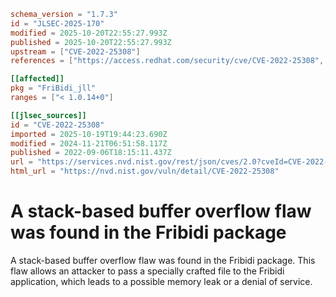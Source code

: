 ```toml
schema_version = "1.7.3"
id = "JLSEC-2025-170"
modified = 2025-10-20T22:55:27.993Z
published = 2025-10-20T22:55:27.993Z
upstream = ["CVE-2022-25308"]
references = ["https://access.redhat.com/security/cve/CVE-2022-25308", "https://bugzilla.redhat.com/show_bug.cgi?id=2047890", "https://github.com/fribidi/fribidi/issues/181", "https://github.com/fribidi/fribidi/pull/184", "https://access.redhat.com/security/cve/CVE-2022-25308", "https://bugzilla.redhat.com/show_bug.cgi?id=2047890", "https://github.com/fribidi/fribidi/issues/181", "https://github.com/fribidi/fribidi/pull/184"]

[[affected]]
pkg = "FriBidi_jll"
ranges = ["< 1.0.14+0"]

[[jlsec_sources]]
id = "CVE-2022-25308"
imported = 2025-10-19T19:44:23.690Z
modified = 2024-11-21T06:51:58.117Z
published = 2022-09-06T18:15:11.437Z
url = "https://services.nvd.nist.gov/rest/json/cves/2.0?cveId=CVE-2022-25308"
html_url = "https://nvd.nist.gov/vuln/detail/CVE-2022-25308"
```

# A stack-based buffer overflow flaw was found in the Fribidi package

A stack-based buffer overflow flaw was found in the Fribidi package. This flaw allows an attacker to pass a specially crafted file to the Fribidi application, which leads to a possible memory leak or a denial of service.

